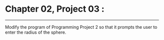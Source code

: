 # Chapter 02, Project 03 : 
----

Modify the program of Programming Project 2 so that it prompts the user to enter the radius of the sphere.
